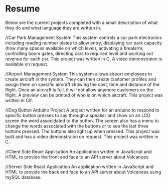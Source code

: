 # Resume
Below are the current projects completed with a small description of what they do and what language they are written in.

//Car Park Management System
This system controls a car park electronics including reading number plates to allow entry, displaying car park capacity (how many spaces available on which level), activating a firealarm, controlling boom gates, directing cars to required level and working out revenue for each car. This project was written in C. A video demonstraion is available on request.

//Airport Management System
This system allows airport employees to create aircraft in the system. They can then create customer profiles and assign them on specific aircraft showing the cost, time and distance of the flight. Once an aircraft is full, it will not allow anymore customers on the flight. A preview can be printed of who is on which aircraft.
This project was written in C#.

//Dog Button Arduino Project
A project written for an arduino to respond to specific button presses to say through a speaker and show on an LCD screen the word associdated to the button. The screen also has a menu to change the words associated with the buttons or to see the last three buttons pressed. The buttons also light up when pressed. This project was built and has a video demonstraion on request. This project was written in C.

//Client Side React Application
An application written in JavaScript and HTML to provide the front end face to an API server about Volcanoes.

//Server Side React Application
An application written in JavaScript and HTML to provide the back end face to an API server about Volcanoes using mySQL database.

